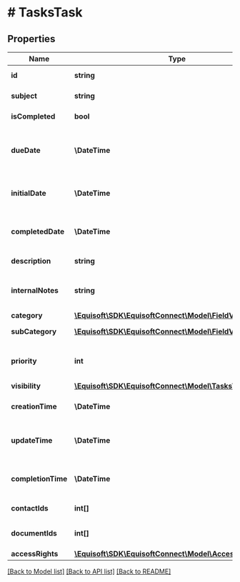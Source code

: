 # # TasksTask

## Properties

Name | Type | Description | Notes
------------ | ------------- | ------------- | -------------
**id** | **string** | Unique numerical identifier. |
**subject** | **string** | Subject/Title of the Event. |
**isCompleted** | **bool** | Is the task completed/done. |
**dueDate** | **\DateTime** | Date the task is expected to be done. As defined by full-date - RFC3339. | [optional]
**initialDate** | **\DateTime** | Date the task was initially started. As defined by full-date - RFC3339. | [optional]
**completedDate** | **\DateTime** | Date the task was completed / done. As defined by full-date - RFC3339. | [optional]
**description** | **string** | Public description of the Event. | [optional]
**internalNotes** | **string** | Internal notes on the Event. Not synced on remote sources. | [optional]
**category** | [**\Equisoft\SDK\EquisoftConnect\Model\FieldValue**](FieldValue.md) | Event category. | [optional]
**subCategory** | [**\Equisoft\SDK\EquisoftConnect\Model\FieldValue**](FieldValue.md) | Event sub category. | [optional]
**priority** | **int** | Importance/Priority of an event or task. 5 is the most important. |
**visibility** | [**\Equisoft\SDK\EquisoftConnect\Model\TasksVisibilityType**](TasksVisibilityType.md) |  |
**creationTime** | **\DateTime** | Creation time. As defined by date-time - RFC3339. | [optional]
**updateTime** | **\DateTime** | Date time of last modification. As defined by date-time - RFC3339. | [optional]
**completionTime** | **\DateTime** | Completion time. As defined by date-time - RFC3339. | [optional]
**contactIds** | **int[]** | IDs of the contacts linked to this Task. | [optional]
**documentIds** | **int[]** | IDs of the documents linked to this Task. | [optional]
**accessRights** | [**\Equisoft\SDK\EquisoftConnect\Model\AccessRights**](AccessRights.md) |  |

[[Back to Model list]](../../README.md#models) [[Back to API list]](../../README.md#endpoints) [[Back to README]](../../README.md)
